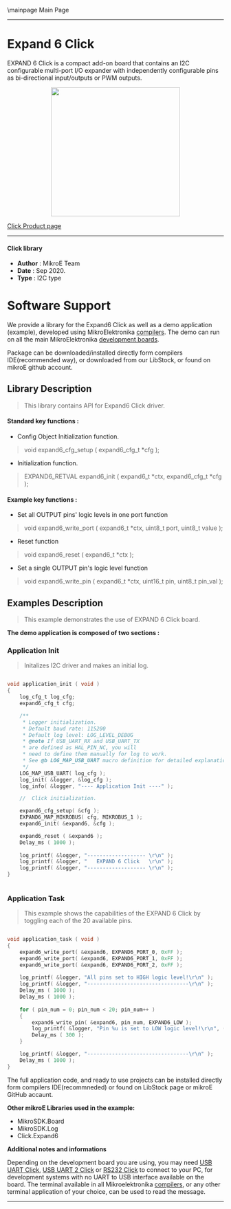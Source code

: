 \mainpage Main Page
 
---
# Expand 6 Click

EXPAND 6 Click is a compact add-on board that contains an I2C configurable multi-port I/O expander with independently configurable pins as bi-directional input/outputs or PWM outputs.

<p align="center">
  <img src="https://download.mikroe.com/images/click_for_ide/expand6_click.png" height=300px>
</p>


[Click Product page](https://www.mikroe.com/expand-6-click)

---


#### Click library 

- **Author**        : MikroE Team
- **Date**          : Sep 2020.
- **Type**          : I2C type


# Software Support

We provide a library for the Expand6 Click 
as well as a demo application (example), developed using MikroElektronika 
[compilers](https://shop.mikroe.com/compilers). 
The demo can run on all the main MikroElektronika [development boards](https://shop.mikroe.com/development-boards).

Package can be downloaded/installed directly form compilers IDE(recommended way), or downloaded from our LibStock, or found on mikroE github account. 

## Library Description

> This library contains API for Expand6 Click driver.

#### Standard key functions :

- Config Object Initialization function.
> void expand6_cfg_setup ( expand6_cfg_t *cfg ); 
 
- Initialization function.
> EXPAND6_RETVAL expand6_init ( expand6_t *ctx, expand6_cfg_t *cfg );

#### Example key functions :

- Set all OUTPUT pins' logic levels in one port function
> void expand6_write_port ( expand6_t *ctx, uint8_t port, uint8_t value );
 
- Reset function
> void expand6_reset ( expand6_t *ctx );

- Set a single OUTPUT pin's logic level function
> void expand6_write_pin ( expand6_t *ctx, uint16_t pin, uint8_t pin_val );

## Examples Description

> This example demonstrates the use of EXPAND 6 Click board.

**The demo application is composed of two sections :**

### Application Init 

> Initalizes I2C driver and makes an initial log.

```c

void application_init ( void )
{
    log_cfg_t log_cfg;
    expand6_cfg_t cfg;

    /** 
     * Logger initialization.
     * Default baud rate: 115200
     * Default log level: LOG_LEVEL_DEBUG
     * @note If USB_UART_RX and USB_UART_TX 
     * are defined as HAL_PIN_NC, you will 
     * need to define them manually for log to work. 
     * See @b LOG_MAP_USB_UART macro definition for detailed explanation.
     */
    LOG_MAP_USB_UART( log_cfg );
    log_init( &logger, &log_cfg );
    log_info( &logger, "---- Application Init ----" );

    //  Click initialization.

    expand6_cfg_setup( &cfg );
    EXPAND6_MAP_MIKROBUS( cfg, MIKROBUS_1 );
    expand6_init( &expand6, &cfg );

    expand6_reset ( &expand6 );
    Delay_ms ( 1000 );
    
    log_printf( &logger, "------------------- \r\n" );
    log_printf( &logger, "   EXPAND 6 Click   \r\n" );
    log_printf( &logger, "------------------- \r\n" );
}
  
```

### Application Task

> This example shows the capabilities of the EXPAND 6 Click by toggling each of the 20 available pins.

```c

void application_task ( void )
{
    expand6_write_port( &expand6, EXPAND6_PORT_0, 0xFF );
    expand6_write_port( &expand6, EXPAND6_PORT_1, 0xFF );
    expand6_write_port( &expand6, EXPAND6_PORT_2, 0xFF );
    
    log_printf( &logger, "All pins set to HIGH logic level!\r\n" );
    log_printf( &logger, "---------------------------------\r\n" );
    Delay_ms ( 1000 );
    Delay_ms ( 1000 );
    
    for ( pin_num = 0; pin_num < 20; pin_num++ )
    {
        expand6_write_pin( &expand6, pin_num, EXPAND6_LOW );
        log_printf( &logger, "Pin %u is set to LOW logic level!\r\n", ( uint16_t) pin_num );
        Delay_ms ( 300 );
    }

    log_printf( &logger, "---------------------------------\r\n" );
    Delay_ms ( 1000 );
}

```

The full application code, and ready to use projects can be  installed directly form compilers IDE(recommneded) or found on LibStock page or mikroE GitHub accaunt.

**Other mikroE Libraries used in the example:** 

- MikroSDK.Board
- MikroSDK.Log
- Click.Expand6

**Additional notes and informations**

Depending on the development board you are using, you may need 
[USB UART Click](https://shop.mikroe.com/usb-uart-click), 
[USB UART 2 Click](https://shop.mikroe.com/usb-uart-2-click) or 
[RS232 Click](https://shop.mikroe.com/rs232-click) to connect to your PC, for 
development systems with no UART to USB interface available on the board. The 
terminal available in all Mikroelektronika 
[compilers](https://shop.mikroe.com/compilers), or any other terminal application 
of your choice, can be used to read the message.



---
